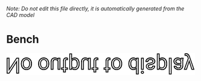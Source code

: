 ###### Note: Do not edit this file directly, it is automatically generated from the CAD model

# Bench

![](/project.svg)



 


